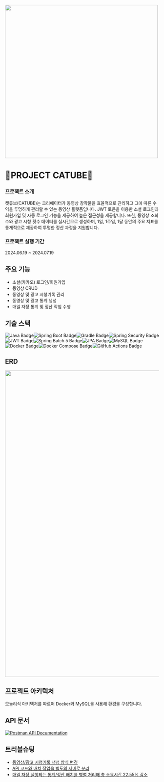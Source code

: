 <p align="left">
  <img src="https://postfiles.pstatic.net/MjAyNDA3MjBfMjM0/MDAxNzIxNDEwNDExMDUz.CKXpW2vWbk0CpB2vtjDPlnixI046ROcbx28qJ6heHbog.ShKsdHjEK7f0I2penVHVqeNcT-5fPCIjMG56lOQbt4wg.PNG/SE-17a259f2-2116-4cd0-84b3-579aa4bc5bdc.png?type=w2000" width="500">
</p>

# **💸PROJECT CATUBE💸**

### 프로젝트 소개
캣튜브(CATUBE)는 크리에이터가 동영상 창작물을 효율적으로 관리하고 그에 따른 수익을 투명하게 관리할 수 있는 동영상 플랫폼입니다. JWT 토큰을 이용한 소셜 로그인과 회원가입 및 자동 로그인 기능을 제공하여 높은 접근성을 제공합니다. 또한, 동영상 조회수와 광고 시청 횟수 데이터를 실시간으로 생성하며, 1일, 1주일, 1달 동안의 주요 지표를 통계적으로 제공하여 투명한 정산 과정을 지원합니다.

### 프로젝트 실행 기간
2024.06.19 ~ 2024.07.19

## 주요 기능
- 소셜(카카오) 로그인/회원가입
- 동영상 CRUD
- 동영상 및 광고 시청기록 관리
- 동영상 및 광고 통계 생성
- 매일 자정 통계 및 정산 작업 수행

## 기술 스택
<img src="https://img.shields.io/badge/Java-21-007396?style=for-the-badge&logo=java&logoColor=white" alt="Java Badge"><img src="https://img.shields.io/badge/Spring%20Boot-3.3.0-6DB33F?style=for-the-badge&logo=spring-boot&logoColor=white" alt="Spring Boot Badge"><img src="https://img.shields.io/badge/Gradle-8.8-02303A?style=for-the-badge&logo=gradle&logoColor=white" alt="Gradle Badge"><img src="https://img.shields.io/badge/Spring%20Security-6DB33F?style=for-the-badge&logo=Spring%20Security&logoColor=white" alt="Spring Security Badge"><img src="https://img.shields.io/badge/JWT-000000?style=for-the-badge&logo=json-web-tokens&logoColor=white" alt="JWT Badge"><img src="https://img.shields.io/badge/Spring%20Batch-5.0-6DB33F?style=for-the-badge&logo=spring&logoColor=white" alt="Spring Batch 5 Badge"><img src="https://img.shields.io/badge/JPA-59666C?style=for-the-badge&logo=Hibernate&logoColor=white" alt="JPA Badge"><img src="https://img.shields.io/badge/MySQL-4479A1?style=for-the-badge&logo=MySQL&logoColor=white" alt="MySQL Badge"><img src="https://img.shields.io/badge/Docker-2496ED?style=for-the-badge&logo=Docker&logoColor=white" alt="Docker Badge"><img src="https://img.shields.io/badge/Docker Compose-2496ED?style=for-the-badge&logo=Docker&logoColor=white" alt="Docker Compose Badge"><img src="https://img.shields.io/badge/GitHub%20Actions-2088FF?style=for-the-badge&logo=GitHub%20Actions&logoColor=white" alt="GitHub Actions Badge">


## ERD
<p align="left">
  <img src="https://postfiles.pstatic.net/MjAyNDA3MjBfMjQ2/MDAxNzIxNDA2NjQ3MzI1.ZGJ0PU7MqhzjWNI6Mud8HD2MkMl7_dTfA1rNZXcraLMg.VbqIIziJs880PPOMoFtr_926H3-pPo_ulZAFw9n-0FIg.PNG/image.png?type=w2000" height="1000">
</p>

## 프로젝트 아키텍처
모놀리식 아키텍처를 따르며 Docker와 MySQL을 사용해 환경을 구성합니다.

## API 문서
[![Postman API Documentation](https://img.shields.io/badge/Postman-API%20Documentation-orange?style=for-the-badge&logo=postman)](https://documenter.getpostman.com/view/34905018/2sA3kYhyw6)

## 트러블슈팅
- [동영상/광고 시청기록 생성 방식 변경](https://candle-wasp-12a.notion.site/44e0c718251b4a47a7475db665145230?pvs=4)
- [API 코드와 배치 작업을 별도의 서버로 분리](https://candle-wasp-12a.notion.site/API-898548b7689945bbb69f415b2713b870?pvs=4)
- [매일 자정 실행되는 통계/정산 배치를 병렬 처리해 총 소요시간 22.55% 감소](https://candle-wasp-12a.notion.site/22-55-dba0e501da9941dc9c5e497c78f37f0b?pvs=4)